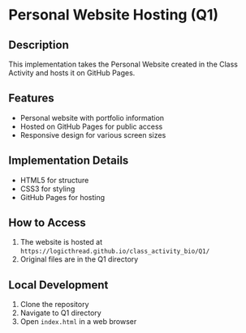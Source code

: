 # Personal Website Hosting (Q1)

## Description
This implementation takes the Personal Website created in the Class Activity and hosts it on GitHub Pages.

## Features
- Personal website with portfolio information
- Hosted on GitHub Pages for public access
- Responsive design for various screen sizes

## Implementation Details
- HTML5 for structure
- CSS3 for styling
- GitHub Pages for hosting

## How to Access
1. The website is hosted at `https://logicthread.github.io/class_activity_bio/Q1/`
2. Original files are in the Q1 directory

## Local Development
1. Clone the repository
2. Navigate to Q1 directory
3. Open `index.html` in a web browser

